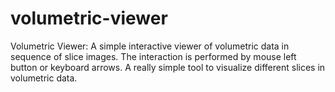 # volumetric-viewer
Volumetric Viewer: A simple interactive viewer of volumetric data in sequence of slice images. The interaction is performed by mouse left button or keyboard arrows. A really simple tool to visualize different slices in volumetric data.
